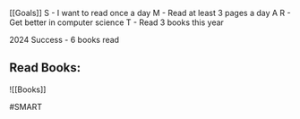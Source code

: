 [[Goals]]
S - I want to read once a day
M - Read at least 3 pages a day
A 
R - Get better in computer science
T - Read 3 books this year

2024 Success - 6 books read
## Read Books:

![[Books]]

#SMART